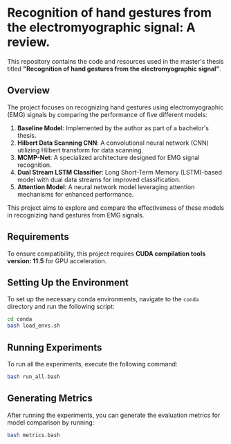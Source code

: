 # Recognition of hand gestures from the electromyographic signal: A review.

This repository contains the code and resources used in the master's thesis titled **"Recognition of hand gestures from the electromyographic signal"**.

## Overview

The project focuses on recognizing hand gestures using electromyographic (EMG) signals by comparing the performance of five different models:

1. **Baseline Model**: Implemented by the author as part of a bachelor's thesis.
2. **Hilbert Data Scanning CNN**: A convolutional neural network (CNN) utilizing Hilbert transform for data scanning.
3. **MCMP-Net**: A specialized architecture designed for EMG signal recognition.
4. **Dual Stream LSTM Classifier**: Long Short-Term Memory (LSTM)-based model with dual data streams for improved classification.
5. **Attention Model**: A neural network model leveraging attention mechanisms for enhanced performance.

This project aims to explore and compare the effectiveness of these models in recognizing hand gestures from EMG signals.

## Requirements

To ensure compatibility, this project requires **CUDA compilation tools version: 11.5** for GPU acceleration.

## Setting Up the Environment

To set up the necessary conda environments, navigate to the `conda` directory and run the following script:

```bash
cd conda
bash load_envs.sh
```

## Running Experiments

To run all the experiments, execute the following command:

```bash
bash run_all.bash
```

## Generating Metrics

After running the experiments, you can generate the evaluation metrics for model comparison by running:

```bash
bash metrics.bash
```

